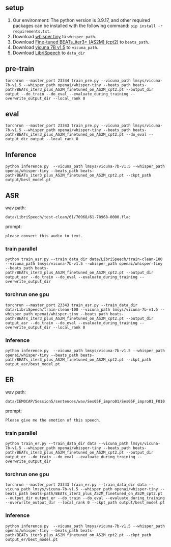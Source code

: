 ## setup
1. Our environment: The python version is 3.9.17, and other required packages can be installed with the following command: ```pip install -r requirements.txt```.
2. Download [whisper tiny](https://huggingface.co/openai/whisper-tiny/tree/main) to ```whisper_path```.
3. Download [Fine-tuned BEATs_iter3+ (AS2M) (cpt2)](https://valle.blob.core.windows.net/share/BEATs/BEATs_iter3_plus_AS2M_finetuned_on_AS2M_cpt2.pt?sv=2020-08-04&st=2023-03-01T07%3A51%3A05Z&se=2033-03-02T07%3A51%3A00Z&sr=c&sp=rl&sig=QJXmSJG9DbMKf48UDIU1MfzIro8HQOf3sqlNXiflY1I%3D) to `beats_path`.
4. Download [vicuna 7B v1.5](https://huggingface.co/lmsys/vicuna-7b-v1.5/tree/main) to ```vicuna_path```.
5. Download [LibriSpeech](http://www.openslr.org/12/) to ```data_dir```


## pre-train 
```
torchrun --master_port 23344 train_pre.py --vicuna_path lmsys/vicuna-7b-v1.5 --whisper_path openai/whisper-tiny --beats_path beats-path/BEATs_iter3_plus_AS2M_finetuned_on_AS2M_cpt2.pt --output_dir output --do_train --do_eval --evaluate_during_training --overwrite_output_dir --local_rank 0
```
## eval
```
torchrun --master_port 23343 train_pre.py --vicuna_path lmsys/vicuna-7b-v1.5 --whisper_path openai/whisper-tiny --beats_path beats-path/BEATs_iter3_plus_AS2M_finetuned_on_AS2M_cpt2.pt --do_eval --output_dir output --local_rank 0
```

## Inference
```
python inference.py  --vicuna_path lmsys/vicuna-7b-v1.5 --whisper_path openai/whisper-tiny --beats_path beats-path/BEATs_iter3_plus_AS2M_finetuned_on_AS2M_cpt2.pt --ckpt_path output/best_model.pt
```

## ASR
wav path:
```
data/LibriSpeech/test-clean/61/70968/61-70968-0000.flac
```
prompt:
```
please convert this audio to text.
```
### train parallel 
```
python train_asr.py --train_data_dir data/LibriSpeech/train-clean-100 --vicuna_path lmsys/vicuna-7b-v1.5 --whisper_path openai/whisper-tiny --beats_path beats-path/BEATs_iter3_plus_AS2M_finetuned_on_AS2M_cpt2.pt --output_dir output_asr --do_train --do_eval --evaluate_during_training --overwrite_output_dir
```
### torchrun one gpu
```
torchrun --master_port 23343 train_asr.py --train_data_dir data/LibriSpeech/train-clean-100 --vicuna_path lmsys/vicuna-7b-v1.5 --whisper_path openai/whisper-tiny --beats_path beats-path/BEATs_iter3_plus_AS2M_finetuned_on_AS2M_cpt2.pt --output_dir output_asr --do_train --do_eval --evaluate_during_training --overwrite_output_dir --local_rank 0
```

### Inference
```
python inference.py  --vicuna_path lmsys/vicuna-7b-v1.5 --whisper_path openai/whisper-tiny --beats_path beats-path/BEATs_iter3_plus_AS2M_finetuned_on_AS2M_cpt2.pt --ckpt_path output_asr/best_model.pt
```



## ER
wav path:
```
data/IEMOCAP/Session5/sentences/wav/Ses05F_impro01/Ses05F_impro01_F010.wav
```
prompt:
```
Please give me the emotion of this speech.
```
### train parallel 
```
python train_er.py --train_data_dir data --vicuna_path lmsys/vicuna-7b-v1.5 --whisper_path openai/whisper-tiny --beats_path beats-path/BEATs_iter3_plus_AS2M_finetuned_on_AS2M_cpt2.pt --output_dir output_er --do_train --do_eval --evaluate_during_training --overwrite_output_dir
```
### torchrun one gpu
```
torchrun --master_port 23343 train_er.py --train_data_dir data --vicuna_path lmsys/vicuna-7b-v1.5 --whisper_path openai/whisper-tiny --beats_path beats-path/BEATs_iter3_plus_AS2M_finetuned_on_AS2M_cpt2.pt --output_dir output_er --do_train --do_eval --evaluate_during_training --overwrite_output_dir --local_rank 0 --ckpt_path output/best_model.pt
```


### Inference
```
python inference.py  --vicuna_path lmsys/vicuna-7b-v1.5 --whisper_path openai/whisper-tiny --beats_path beats-path/BEATs_iter3_plus_AS2M_finetuned_on_AS2M_cpt2.pt --ckpt_path output_er/best_model.pt
```
